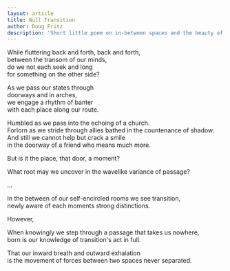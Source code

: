 ```yaml
---
layout: article
title: Null Transition
author: Doug Fritz
description: 'Short little poem on in-between spaces and the beauty of null transitions.'
---
```


While fluttering back and forth, back and forth,  
between the transom of our minds,  
do we not each seek and long   
for something on the other side?  

As we pass our states through  
doorways and in arches,  
we engage a rhythm of banter  
with each place along our route.  

Humbled as we pass into the echoing of a church.  
Forlorn as we stride through allies bathed in the countenance of shadow.  
And still we cannot help but crack a smile  
in the doorway of a friend who means much more.  

But is it the place, that door, a moment?  

What root may we uncover in the wavelike variance of passage?  

...  

In the between of our self-encircled rooms we see transition,  
newly aware of each moments strong distinctions.  

However,  


When knowingly we step through a passage that takes us nowhere,  
born is our knowledge of transition's act in full.  

That our inward breath and outward exhalation  
is the movement of forces between two spaces never separated.  
